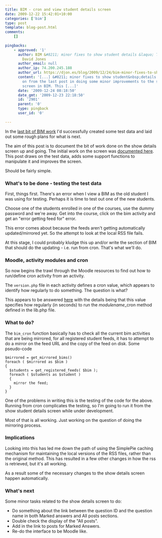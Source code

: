 ```yaml
---
title: BIM - cron and view student details screen
date: 2009-12-22 15:42:01+10:00
categories: ['bim']
type: post
template: blog-post.html
comments:
    []
    
pingbacks:
    - approved: '1'
      author: BIM &#8211; minor fixes to show student details &laquo; The Weblog of (a)
        David Jones
      author_email: null
      author_ip: 74.200.245.188
      author_url: https://djon.es/blog/2009/12/24/bim-minor-fixes-to-show-student-details/
      content: '[...] &#8211; minor fixes to show student&nbsp;details  This post follows
        on from the last post in doing some minor improvements to the show student details
        screen in BIM. This [...]'
      date: '2009-12-24 08:18:50'
      date_gmt: '2009-12-23 22:18:50'
      id: '2901'
      parent: '0'
      type: pingback
      user_id: '0'
    
---
```

In the [last bit of BIM work](/blog2/2009/12/22/bim-creating-the-test-data-completing-dbase-design/) I'd successfully created some test data and laid out some rough plans for what is next.

The aim of this post is to document the bit of work done on the show details screen up and going. The initial work on the screen was [documented here](/blog2/2009/12/20/bim-savingmanipulating-rss-files/). This post draws on the test data, adds some support functions to manipulate it and improves the screen.

Should be fairly simple.

### What's to be done - testing the test data

First, things first. There's an error when I view a BIM as the old student I was using for testing. Perhaps it is time to test out one of the new students.

Choose one of the students enrolled in one of the courses, use the dummy password and we're away. Get into the course, click on the bim activity and get an "error getting feed for" error.

This error comes about because the feeds aren't getting automatically updated/mirrored yet. So the attempt to look at the local RSS file fails.

At this stage, I could probably kludge this up and/or write the section of BIM that should do the updating - i.e. run from cron. That's what we'll do.

### Moodle, activity modules and cron

So now begins the trawl through the Moodle resources to find out how to run/define cron activity from an activity.

The `version.php` file in each activity defines a cron value, which appears to identify how regularly to do something. The question is what?

This appears to be answered [here](http://moodle.org/mod/forum/discuss.php?d=139341) with the details being that this value specifies how regularly (in seconds) to run the _modulename_\_cron method defined in the lib.php file.

### What to do?

The `bim_cron` function basically has to check all the current bim activities that are being mirrored, for all registered student feeds, it has to attempt to do a mirror on the feed URL and the copy of the feed on disk. Some pseudo-code

```
$mirrored = get_mirrored_bims()
foreach ( $mirrored as $bim )
{
  $students = get_registered_feeds( $bim );
  foreach ( $students as $student )
  {
    mirror the feed;
  }
}
```

One of the problems in writing this is the testing of the code for the above. Running from cron complicates the testing, so I'm going to run it from the show student details screen while under development.

Most of that is all working. Just working on the question of doing the mirroring process.

### Implications

Looking into this has led me down the path of using the SimplePie caching mechanism for maintaining the local versions of the RSS files, rather than the original method. This has resulted in a few other changes in how the rss is retrieved, but it's all working.

As a result some of the necessary changes to the show details screen happen automatically.

### What's next

Some minor tasks related to the show details screen to do:

- Do something about the link between the question ID and the question name in both Marked answers and All posts sections.
- Double check the display of the "All posts".
- Add in the link to posts for Marked Answers.
- Re-do the interface to be Moodle like.